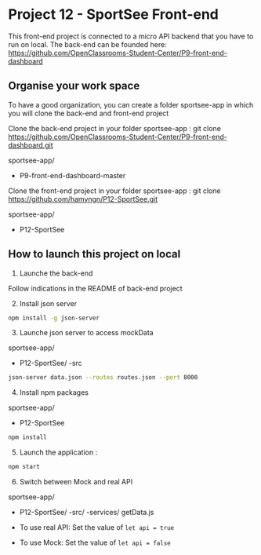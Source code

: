 # Project 12 - SportSee Front-end

This front-end project is connected to a micro API backend that you have to run on local.
The back-end can be founded here: https://github.com/OpenClassrooms-Student-Center/P9-front-end-dashboard

## Organise your work space

To have a good organization, you can create a folder sportsee-app in which you will clone the back-end and front-end project

Clone the back-end project in your folder sportsee-app : 
git clone https://github.com/OpenClassrooms-Student-Center/P9-front-end-dashboard.git

sportsee-app/
   - P9-front-end-dashboard-master

Clone the front-end project in your folder sportsee-app :
git clone https://github.com/hamyngn/P12-SportSee.git

sportsee-app/
   - P12-SportSee

## How to launch this project on local

1. Launche the back-end

Follow indications in the README of back-end project

2. Install json server
 ```sh
npm install -g json-server
 ```

3. Launche json server to access mockData

sportsee-app/
   - P12-SportSee/
      -src
 ```sh
json-server data.json --routes routes.json --port 8000
 ```
4. Install npm packages

sportsee-app/
   - P12-SportSee
 ```sh
npm install
 ```
5. Launch the application :
 ```sh
npm start
 ```
6. Switch between Mock and real API

sportsee-app/
   - P12-SportSee/
      -src/
         -services/
            getData.js

- To use real API: Set the value of `let api = true`
- To use Mock: Set the value of `let api = false`